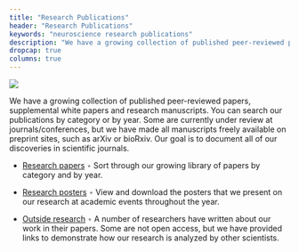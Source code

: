 ```yaml
---
title: "Research Publications"
header: "Research Publications"
keywords: "neuroscience research publications"
description: "We have a growing collection of published peer-reviewed papers, supplemental white papers and research manuscripts. You can search our publications by category or by year. Some are currently under review at journals/conferences, but we have made all manuscripts freely available on preprint sites, such as arXiv or bioRxiv.  Our goal is to document all of our discoveries in scientific journals."
dropcap: true
columns: true
---
```

<section>
<aside>

![](/neuroscience-research/research-publications/images/research-publications.jpg)

</aside>

We have a growing collection of published peer-reviewed papers, supplemental white papers and research manuscripts. You can search our publications by category or by year. Some are currently under review at journals/conferences, but we have made all manuscripts freely available on preprint sites, such as arXiv or bioRxiv.  Our goal is to document all of our discoveries in scientific journals.

- [Research papers](/neuroscience-research/research-publications/papers/) <span style="color:#999">•</span> Sort through our growing library of papers by category and by year.

- [Research posters](/neuroscience-research/research-publications/posters/) <span style="color:#999">•</span> View and download the posters that we present on our research at academic events throughout the year.

- [Outside research](/neuroscience-research/research-publications/outside-research/) <span style="color:#999">•</span> A number of researchers have written about our work in their papers. Some are not open access, but we have provided links to demonstrate how our research is analyzed by other scientists. 

</section>
